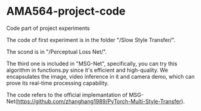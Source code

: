 # AMA564-project-code
Code part of project experiments

The code of first experiment is in the folder "/Slow Style Transfer/".

The scond is in "/Perceptual Loss Net/".

The third one is included in "MSG-Net", specifically, you can try this algorithm in functions.py since it's efficient and high-quality.
We encapsulates the image, video inference in it and camera demo, which can prove its real-time processing capability.

The code refers to the official implemantation of MSG-Net(https://github.com/zhanghang1989/PyTorch-Multi-Style-Transfer).

